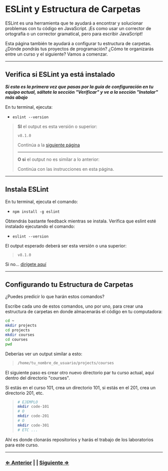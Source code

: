 ﻿# ESLint y Estructura de Carpetas

ESLint es una herramienta que te ayudará a encontrar y solucionar problemas con tu código en JavaScript. ¡Es como usar un corrector de ortografía o un corrector gramatical, pero para escribir JavaScript!

Esta página también te ayudará a configurar tu estructura de carpetas. ¿Dónde pondrás tus proyectos de programación? ¿Cómo te organizarás entre un curso y el siguiente? Vamos a comenzar.

---

## Verifica si ESLint ya está instalado

**_Si esta es la primera vez que pasas por la guía de configuración en tu equipo actual, sáltate la sección "Verificar" y ve a la sección "Instalar" más abajo_**

En tu terminal, ejecuta:

- `eslint --version`

> **SI** el output es esta versión o superior:
>
> ```text
> v8.1.0
> ```
>
> Continúa a la [siguiente página](./10-vscode.md)
>
> ---
> **O si** el output no es similar a lo anterior:
>
> Continúa con las instrucciones en esta página.

---

## Instala ESLint

En tu terminal, ejecuta el comando:

- `npm install -g eslint`

Obtendrás bastante feedback mientras se instala. Verifica que eslint esté instalado ejecutando el comando:

- `eslint --version`

El output esperado deberá ser esta versión o una superior:

> ```text
> v8.1.0
> ```

Si no... [dirígete aquí](../../error/error.md)

---

## Configurando tu Estructura de Carpetas

¿Puedes predicir lo que harán estos comandos?

Escribe cada uno de estos comandos, uno por uno, para crear una estructura de carpetas en donde almacenarás el código en tu computadora:

```bash
cd ~
mkdir projects
cd projects
mkdir courses
cd courses
pwd
```

Deberías ver un output similar a esto:

> ```bash
> /home/tu_nombre_de_usuario/projects/courses
> ```

El siguiente paso es crear otro nuevo directorio par tu curso actual, aquí dentro del directorio "courses".

Si estás en el curso 101, crea un directorio 101, si estás en el 201, crea un directorio 201, etc.

> ```bash
> # EJEMPLO
> mkdir code-101
> # O
> mkdir code-201
> # O
> mkdir code-301
> # ETC ...
> ```

Ahí es donde clonarás repositorios y harás el trabajo de los laboratorios para este curso.

---

### [⇐ Anterior](./5-tree.md) | | [Siguiente ⇒](../verify.md)
